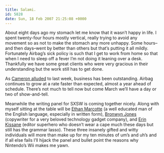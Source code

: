 ```yaml
---
title: Salami.
id: 5828
date: Sun, 18 Feb 2007 21:25:08 +0000
---
```


About eight days ago my stomach let me know that it wasn’t happy in life. I spent twenty-four hours mostly vertical, really trying to avoid any movement so as not to make the stomach any more unhappy. Some hours–and then days–went by better than others but that’s putting it all mildly. Fortunately Airbag’s sick policy is such that I get to work from home so that when I need to sleep off a fever I’m not doing it leaning over a desk. Thankfully we have some great clients who were very gracious in their understanding but the work still has to get done.  

As [Cameron alluded](http://cameronmoll.com/archives/2007/02/freelancing_final_lessons/) to last week, business has been outstanding. Airbag continues to grow at a rate faster than expected, almost a year ahead of schedule. There’s not much to tell now but come March we’ll have a day or two of show-and-tell.  

Meanwhile the writing panel for <span class="caps">SXSW</span> is coming together nicely. Along with myself sitting at the table will be [Ethan Marcotte](http://sidesh0w.com/about/) (a well educated man of the English language, especially in written form), [Bronwyn Jones](http://www.presentimperfect.com/been.shtml) (copywriter for a very beloved technology gadget company), and [Erin Kissane](http://www.incisive.nu/about) (editor superhero who doesn’t wear a cape much these days but still has the grammar lasso). These three insanely gifted and witty individuals will more than make up for my ten minutes of um’s and uh’s and if all else fails I’ll hijack the panel and bullet point the reasons why Nintendo’s Wii makes me yawn.





